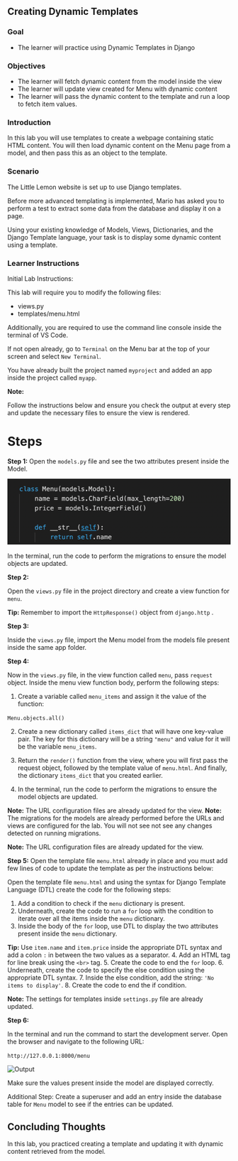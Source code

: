 ## Creating Dynamic Templates


### **Goal**

- The learner will practice using Dynamic Templates in Django

### **Objectives**

- The learner will fetch dynamic content from the model inside the view
- The learner will update view created for Menu with dynamic content
- The learner will pass the dynamic content to the template and run a loop to fetch item values.


### **Introduction**

In this lab you will use templates to create a webpage containing static HTML content. You will then load dynamic content on the Menu page from a model, and then pass this as an object to the template.

### **Scenario**

The Little Lemon website is set up to use Django templates.

Before more advanced templating is implemented, Mario has asked you to perform a test to extract some data from the database and display it on a page.

Using your existing knowledge of Models, Views, Dictionaries, and the Django Template language, your task is to display some dynamic content using a template.

### Learner Instructions

Initial Lab Instructions:

This lab will require you to modify the following files:

- views.py
- templates/menu.html

Additionally, you are required to use the command line console inside the terminal of VS Code.

If not open already, go to ```Terminal``` on the Menu bar at the top of your screen and select ```New Terminal```.


You have already built the project named ```myproject``` and added an app inside the project called ```myapp```.

**Note:**


Follow the instructions below and ensure you check the output at every step and update the necessary files to ensure the view is rendered.

# **Steps**

**Step 1:**
Open the ```models.py``` file and see the two attributes present inside the Model.

![Menu Model](assets/02_menumodel.png)


In the terminal, run the code to perform the migrations to ensure the model objects are updated.

**Step 2:**

Open the ```views.py``` file in the project directory and create a view function for ```menu```.

**Tip:** Remember to import the ```HttpResponse()``` object from ```django.http``` .

**Step 3:**

Inside the ```views.py``` file, import the Menu model from the models file present inside the same app folder.

**Step 4:**

Now in the ```views.py``` file, in the view function called ```menu```, pass ```request``` object. Inside the menu view function body, perform the following steps:

1. Create a variable called ```menu_items``` and assign it the value of the function:

```Menu.objects.all()```

2. Create a new dictionary called ```items_dict``` that will have one key-value pair. The key for this dictionary will be a string ```"menu"``` and value for it will be the variable ```menu_items```.
3. Return the ```render()``` function from the view, where you will first pass the request object, followed by the template value of ```menu.html```. And finally, the dictionary ```items_dict``` that you created earlier.

4. In the terminal, run the code to perform the migrations to ensure the model objects are updated.

**Note:** The URL configuration files are already updated for the view.
**Note:** The migrations for the models are already performed before the URLs and views are configured for the lab. You will not see not see any changes detected on running migrations.


**Note:** The URL configuration files are already updated for the view.

**Step 5:**
Open the template file ```menu.html``` already in place and you must add few lines of code to update the template as per the instructions below:

Open the template file ```menu.html``` and using the syntax for Django Template Language (DTL) create the code for the following steps:

1. Add a condition to check if the ```menu``` dictionary is present.
2. Underneath, create the code to run a ```for``` loop with the condition to iterate over all the items inside the ```menu``` dictionary.
3. Inside the body of the ```for``` loop, use DTL to display the two attributes present inside the ```menu``` dictionary.

**Tip:** Use ```item.name``` and ```item.price``` inside the appropriate DTL syntax and add a colon ```:``` in between the two values as a separator.
4. Add an HTML tag for line break using the ```<br>``` tag.
5. Create the code to end the ```for``` loop.
6. Underneath, create the code to specify the else condition using the appropriate DTL syntax.
7. Inside the else condition, add the string: ```'No items to display'```.
8. Create the code to end the if condition.

**Note:** The settings for templates inside ```settings.py``` file are already updated.

**Step 6:**

In the terminal and run the command to start the development server. Open the browser and navigate to the following URL:

```http://127.0.0.1:8000/menu ```

![Output](assets/02_output.png)

Make sure the values present inside the model are displayed correctly.

Additional Step: Create a superuser and add an entry inside the database table for ```Menu``` model to see if the entries can be updated.

## **Concluding Thoughts**

In this lab, you practiced creating a template and updating it with dynamic content retrieved from the model.